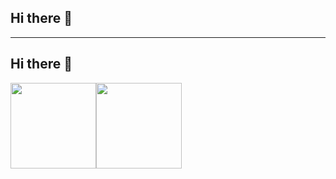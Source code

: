 ## Hi there 👋



---
## Hi there 👋

<img align="" height="137px" src="https://github-readme-stats.vercel.app/api?username=Iurac&hide_title=true&hide_border=true&show_icons=true&include_all_commits=true&line_height=21&bg_color=0,EC6C6C,FFD479,FFFC79,73FA79&theme=graywhite&locale=cn" /><img align="" height="137px" src="https://github-readme-stats.vercel.app/api/top-langs/?username=Iurac&hide_title=true&hide_border=true&layout=compact&bg_color=0,73FA79,73FDFF,D783FF&theme=graywhite&locale=cn" />
